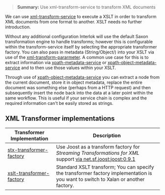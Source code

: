 > **Summary:** Use xml-transform-service to transform XML documents

We can use [xml-transform-service] to execute a XSLT in order to transform XML documents from one format to another. XSLT needs no further introduction.

Without any additional configuration Interlok will use the default Saxon transformation engine to handle transforms; however this is configurable within the transform-service itself by selecting the appropriate transformer factory. You can also pass in metadata (String/Object/) into your XSLT via use of the [xml-transform-pararmeter]. A common use case for this is to extract information via [xpath-metadata-service] or [xpath-object-metadata-service] and to then use those values within your XSLT.

Through use of [xpath-object-metadata-service] you can extract a node from the current document, store it in object metadata, replace the entire document was something else (perhaps from a HTTP request) and then subsequently insert the node back into the data at a later point within the same workflow. This is useful if your service chain is complex and the required information can't be easily stored as strings.

## XML Transformer implementations ##

|Transformer Implementation| Description|
|----|----
|[stx-transformer-factory][]| Use Joost as a transform factory for _Streaming Transformations for XML_ support [via net.sf.joost:joost:0.9.1](http://joost.sourceforge.net/)|
|[xslt-transformer-factory][]| Standard XSLT transform; You can specify the transformer factory implementation is you want to switch to Xalan or another factory. |



[xml-transform-service]: https://nexus.adaptris.net/nexus/content/sites/javadocs/com/adaptris/interlok-core/5.0-SNAPSHOT/com/adaptris/core/transform/XmlTransformService.html
[xml-transform-pararmeter]: https://nexus.adaptris.net/nexus/content/sites/javadocs/com/adaptris/interlok-core/5.0-SNAPSHOT/com/adaptris/core/transform/XmlTransformParameter.html
[xpath-metadata-service]: https://nexus.adaptris.net/nexus/content/sites/javadocs/com/adaptris/interlok-core/5.0-SNAPSHOT/com/adaptris/core/services/metadata/XpathMetadataService.html
[xpath-object-metadata-service]: https://nexus.adaptris.net/nexus/content/sites/javadocs/com/adaptris/interlok-core/5.0-SNAPSHOT/com/adaptris/core/services/metadata/XpathObjectMetadataService.html
[xslt-transformer-factory]: https://nexus.adaptris.net/nexus/content/sites/javadocs/com/adaptris/interlok-core/5.0-SNAPSHOT/com/adaptris/util/text/xml/XsltTransformerFactory.html
[stx-transformer-factory]: https://nexus.adaptris.net/nexus/content/sites/javadocs/com/adaptris/interlok-core/5.0-SNAPSHOT/com/adaptris/util/text/xml/StxTransformerFactory.html
